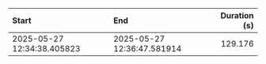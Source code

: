 | Start                      | End                        |   Duration (s) |
|:---------------------------|:---------------------------|---------------:|
| 2025-05-27 12:34:38.405823 | 2025-05-27 12:36:47.581914 |        129.176 |
